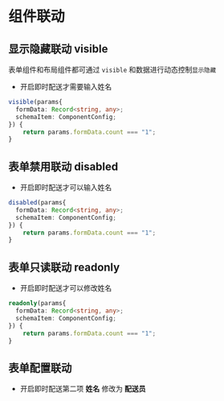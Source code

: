 # 组件联动

## 显示隐藏联动 visible

表单组件和布局组件都可通过 `visible` 和数据进行动态控制`显示隐藏`

- 开启即时配送才需要输入姓名
  <demo vue="dynamic/Visible.vue"></demo>

```ts
visible(params{
  formData: Record<string, any>;
  schemaItem: ComponentConfig;
}) {
    return params.formData.count === "1";
}
```

## 表单禁用联动 disabled

- 开启即时配送才可以输入姓名
  <demo vue="dynamic/Disabled.vue"></demo>

```ts
disabled(params{
  formData: Record<string, any>;
  schemaItem: ComponentConfig;
}) {
    return params.formData.count === "1";
}
```

## 表单只读联动 readonly

- 开启即时配送才可以修改姓名
  <demo vue="dynamic/Readonly.vue"></demo>

```ts
readonly(params{
  formData: Record<string, any>;
  schemaItem: ComponentConfig;
}) {
    return params.formData.count === "1";
}
```

## 表单配置联动

- 开启即时配送第二项 **姓名** 修改为 **配送员**
  <demo vue="dynamic/Config.vue"></demo>
